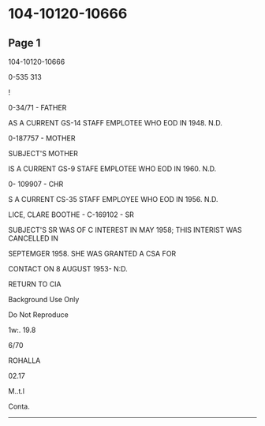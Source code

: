 # 104-10120-10666

## Page 1

104-10120-10666

0-535 313

!

0-34/71 - FATHER

AS A CURRENT GS-14 STAFF EMPLOTEE WHO EOD IN 1948. N.D.

0-187757 - MOTHER

SUBJECT'S MOTHER

IS A CURRENT GS-9 STAFE EMPLOTEE WHO EOD IN 1960. N.D.

0- 109907 - CHR

S A CURRENT CS-35 STAFF EMPLOYEE WHO EOD IN 1956. N.D.

LICE, CLARE BOOTHE - C-169102 - SR

SUBJECT'S SR WAS OF C INTEREST IN MAY 1958; THIS INTERIST WAS CANCELLED IN

SEPTEMGER 1958. SHE WAS GRANTED A CSA FOR

CONTACT ON 8 AUGUST 1953- N:D.

RETURN TO CIA

Background Use Only

Do Not Reproduce

1w:. 19.8

6/70

ROHALLA

02.17

M..t.l

Conta.

---

